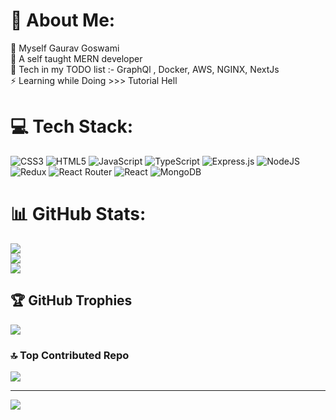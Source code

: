 # 💫 About Me:
🔭 Myself Gaurav Goswami<br>🚀 A self taught MERN developer<br>📝 Tech in my TODO list :- GraphQl , Docker, AWS, NGINX, NextJs<br>⚡ Learning while Doing >>> Tutorial Hell


# 💻 Tech Stack:
![CSS3](https://img.shields.io/badge/css3-%231572B6.svg?style=flat&logo=css3&logoColor=white) ![HTML5](https://img.shields.io/badge/html5-%23E34F26.svg?style=flat&logo=html5&logoColor=white) ![JavaScript](https://img.shields.io/badge/javascript-%23323330.svg?style=flat&logo=javascript&logoColor=%23F7DF1E) ![TypeScript](https://img.shields.io/badge/typescript-%23007ACC.svg?style=flat&logo=typescript&logoColor=white) ![Express.js](https://img.shields.io/badge/express.js-%23404d59.svg?style=flat&logo=express&logoColor=%2361DAFB) ![NodeJS](https://img.shields.io/badge/node.js-6DA55F?style=flat&logo=node.js&logoColor=white) ![Redux](https://img.shields.io/badge/redux-%23593d88.svg?style=flat&logo=redux&logoColor=white) ![React Router](https://img.shields.io/badge/React_Router-CA4245?style=flat&logo=react-router&logoColor=white) ![React](https://img.shields.io/badge/react-%2320232a.svg?style=flat&logo=react&logoColor=%2361DAFB) ![MongoDB](https://img.shields.io/badge/MongoDB-%234ea94b.svg?style=flat&logo=mongodb&logoColor=white)
# 📊 GitHub Stats:
![](https://github-readme-stats.vercel.app/api?username=gaurav-goswami&theme=radical&hide_border=false&include_all_commits=true&count_private=true)<br/>
![](https://github-readme-streak-stats.herokuapp.com/?user=gaurav-goswami&theme=radical&hide_border=false)<br/>
![](https://github-readme-stats.vercel.app/api/top-langs/?username=gaurav-goswami&theme=radical&hide_border=false&include_all_commits=true&count_private=true&layout=compact)

## 🏆 GitHub Trophies
![](https://github-profile-trophy.vercel.app/?username=gaurav-goswami&theme=radical&no-frame=false&no-bg=false&margin-w=4)

### 🔝 Top Contributed Repo
![](https://github-contributor-stats.vercel.app/api?username=gaurav-goswami&limit=5&theme=dark&combine_all_yearly_contributions=true)

---
[![](https://visitcount.itsvg.in/api?id=gaurav-goswami&icon=0&color=0)](https://visitcount.itsvg.in)

<!-- Proudly created with GPRM ( https://gprm.itsvg.in ) -->
